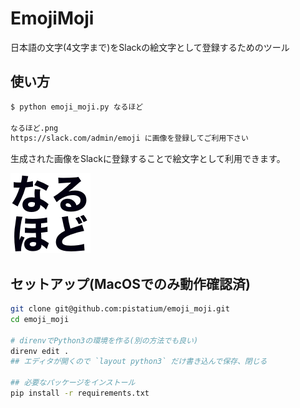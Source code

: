 # EmojiMoji

日本語の文字(4文字まで)をSlackの絵文字として登録するためのツール

## 使い方
```bash
$ python emoji_moji.py なるほど

なるほど.png
https://slack.com/admin/emoji に画像を登録してご利用下さい
```

生成された画像をSlackに登録することで絵文字として利用できます。

![なるほど.png](https://github.com/pistatium/emoji_moji/blob/master/sample/%E3%81%AA%E3%82%8B%E3%81%BB%E3%81%A9.png?raw=true)


## セットアップ(MacOSでのみ動作確認済)
```bash
git clone git@github.com:pistatium/emoji_moji.git
cd emoji_moji

# direnvでPython3の環境を作る(別の方法でも良い)
direnv edit .
## エディタが開くので `layout python3` だけ書き込んで保存、閉じる

## 必要なパッケージをインストール
pip install -r requirements.txt
```



